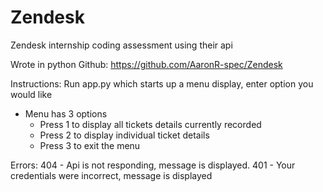# Zendesk
Zendesk internship coding assessment using their api

Wrote in python
Github: https://github.com/AaronR-spec/Zendesk

Instructions:
  Run app.py which starts up a menu display, enter option you would like
 - Menu has 3 options
    - Press 1 to display all tickets details currently recorded
    - Press 2 to display individual ticket details
    - Press 3 to exit the menu 

Errors:
  404 - Api is not responding, message is displayed. 401 - Your credentials were incorrect, message is displayed 
